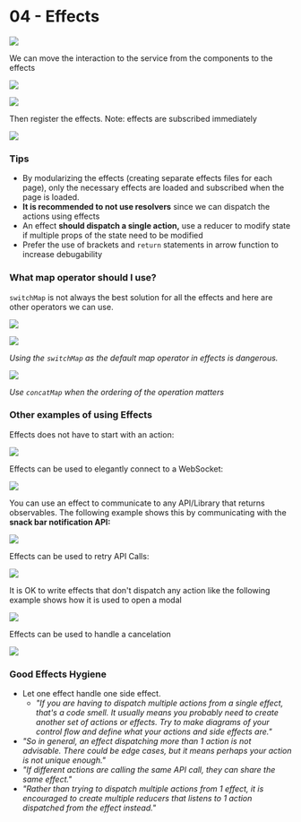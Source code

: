 # 04 - Effects

![](../.gitbook/assets/image%20%2860%29.png)

We can move the interaction to the service from the components to the effects

![](../.gitbook/assets/image%20%284%29.png)

![](../.gitbook/assets/image%20%2810%29.png)

Then register the effects. Note: effects are subscribed immediately

![](../.gitbook/assets/image%20%2819%29.png)

### Tips

* By modularizing the effects \(creating separate effects files for each page\), only the necessary effects are loaded and subscribed when the page is loaded.
* **It is recommended to not use resolvers** since we can dispatch the actions using effects
* An effect **should dispatch a single action,** use a reducer to modify state if multiple props of the state need to be modified
* Prefer the use of brackets and `return` statements in arrow function to increase debugability

### What map operator should I use?

`switchMap` is not always the best solution for all the effects and here are other operators we can use.

![](../.gitbook/assets/image-effects5.png)

![](../.gitbook/assets/image-effects6.png)

_Using the `switchMap` as the default map operator in effects is dangerous._

![](../.gitbook/assets/image-effects7.png)

_Use `concatMap` when the ordering of the operation matters_

### Other examples of using Effects

Effects does not have to start with an action:

![](../.gitbook/assets/image%20%2843%29.png)

Effects can be used to elegantly connect to a WebSocket:

![](../.gitbook/assets/image%20%2832%29.png)

You can use an effect to communicate to any API/Library that returns observables. The following example shows this by communicating with the **snack bar notification API:**

![](../.gitbook/assets/image%20%2815%29.png)

Effects can be used to retry API Calls:

![](../.gitbook/assets/image%20%2812%29.png)

It is OK to write effects that don't dispatch any action like the following example shows how it is used to open a modal

![](../.gitbook/assets/image%20%2859%29.png)

Effects can be used to handle a cancelation

![](../.gitbook/assets/image%20%2820%29.png)

### Good Effects Hygiene

* Let one effect handle one side effect.
  * _"If you are having to dispatch multiple actions from a single effect, that's a code smell. It usually means you probably need to create another set of actions or effects. Try to make diagrams of your control flow and define what your actions and side effects are."_
* _"So in general, an effect dispatching more than 1 action is not advisable. There could be edge cases, but it means perhaps your action is not unique enough."_
* _"If different actions are calling the same API call, they can share the same effect."_
* _"Rather than trying to dispatch multiple actions from 1 effect, it is encouraged to create multiple reducers that listens to 1 action dispatched from the effect instead."_

